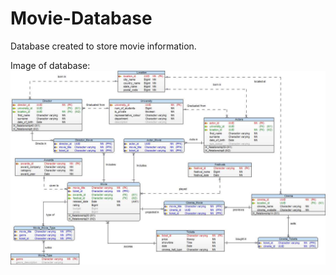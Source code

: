 # Movie-Database

Database created to store movie information.

Image of database:\
<img src="https://github.com/Jeremy-Mohammed/Movie-Database/blob/main/main/Database.jpeg"/>
